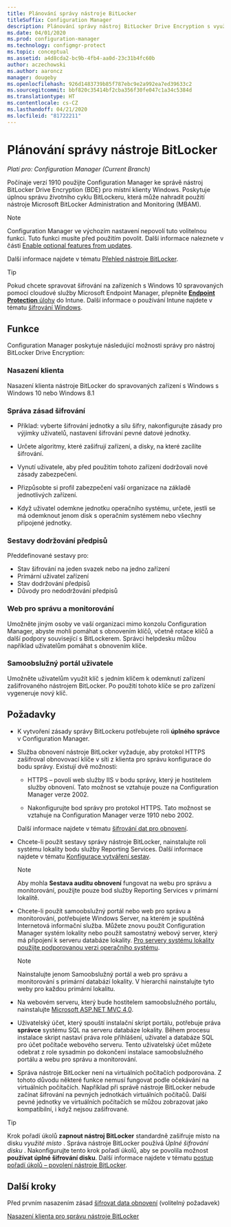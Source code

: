 ```yaml
---
title: Plánování správy nástroje BitLocker
titleSuffix: Configuration Manager
description: Plánování správy nástroj BitLocker Drive Encryption s využitím Configuration Manager
ms.date: 04/01/2020
ms.prod: configuration-manager
ms.technology: configmgr-protect
ms.topic: conceptual
ms.assetid: a4d8cda2-bc9b-4fb4-aa0d-23c31b4fc60b
author: aczechowski
ms.author: aaroncz
manager: dougeby
ms.openlocfilehash: 926d1483739b85f787ebc9e2a992ea7ed39633c2
ms.sourcegitcommit: bbf820c35414bf2cba356f30fe047c1a34c5384d
ms.translationtype: HT
ms.contentlocale: cs-CZ
ms.lasthandoff: 04/21/2020
ms.locfileid: "81722211"
---
```

# <a name="plan-for-bitlocker-management"></a>Plánování správy nástroje BitLocker

*Platí pro: Configuration Manager (Current Branch)*

<!-- 3601034 -->

Počínaje verzí 1910 použijte Configuration Manager ke správě nástroj BitLocker Drive Encryption (BDE) pro místní klienty Windows. Poskytuje úplnou správu životního cyklu BitLockeru, která může nahradit použití nástroje Microsoft BitLocker Administration and Monitoring (MBAM).

> [!Note]  
> Configuration Manager ve výchozím nastavení nepovolí tuto volitelnou funkci. Tuto funkci musíte před použitím povolit. Další informace naleznete v části [Enable optional features from updates](../../core/servers/manage/install-in-console-updates.md#bkmk_options).  

Další informace najdete v tématu [Přehled nástroje BitLocker](https://docs.microsoft.com/windows/security/information-protection/bitlocker/bitlocker-overview).

> [!TIP]
> Pokud chcete spravovat šifrování na zařízeních s Windows 10 spravovaných pomocí cloudové služby Microsoft Endpoint Manager, přepněte [ **Endpoint Protection** úlohy](../../comanage/workloads.md#endpoint-protection) do Intune. Další informace o používání Intune najdete v tématu [šifrování Windows](/intune/protect/endpoint-protection-windows-10#windows-encryption).

## <a name="features"></a>Funkce

Configuration Manager poskytuje následující možnosti správy pro nástroj BitLocker Drive Encryption:

### <a name="client-deployment"></a>Nasazení klienta

Nasazení klienta nástroje BitLocker do spravovaných zařízení s Windows s Windows 10 nebo Windows 8.1

### <a name="manage-encryption-policies"></a>Správa zásad šifrování

- Příklad: vyberte šifrování jednotky a sílu šifry, nakonfigurujte zásady pro výjimky uživatelů, nastavení šifrování pevné datové jednotky.

- Určete algoritmy, které zašifrují zařízení, a disky, na které zacílíte šifrování.

- Vynutí uživatele, aby před použitím tohoto zařízení dodržovali nové zásady zabezpečení.

- Přizpůsobte si profil zabezpečení vaší organizace na základě jednotlivých zařízení.

- Když uživatel odemkne jednotku operačního systému, určete, jestli se má odemknout jenom disk s operačním systémem nebo všechny připojené jednotky.

### <a name="compliance-reports"></a>Sestavy dodržování předpisů

Předdefinované sestavy pro:

- Stav šifrování na jeden svazek nebo na jedno zařízení
- Primární uživatel zařízení
- Stav dodržování předpisů
- Důvody pro nedodržování předpisů

### <a name="administration-and-monitoring-website"></a>Web pro správu a monitorování

Umožněte jiným osoby ve vaší organizaci mimo konzolu Configuration Manager, abyste mohli pomáhat s obnovením klíčů, včetně rotace klíčů a další podpory související s BitLockerem. Správci helpdesku můžou například uživatelům pomáhat s obnovením klíče.

### <a name="user-self-service-portal"></a>Samoobslužný portál uživatele

Umožněte uživatelům využít klíč s jedním klíčem k odemknutí zařízení zašifrovaného nástrojem BitLocker. Po použití tohoto klíče se pro zařízení vygeneruje nový klíč.

## <a name="prerequisites"></a>Požadavky

- K vytvoření zásady správy BitLockeru potřebujete roli **úplného správce** v Configuration Manager.

- Služba obnovení nástroje BitLocker vyžaduje, aby protokol HTTPS zašifroval obnovovací klíče v síti z klienta pro správu konfigurace do bodu správy. Existují dvě možnosti:

  - HTTPS – povolí web služby IIS v bodu správy, který je hostitelem služby obnovení. Tato možnost se vztahuje pouze na Configuration Manager verze 2002.<!-- 5925660 -->

  - Nakonfigurujte bod správy pro protokol HTTPS. Tato možnost se vztahuje na Configuration Manager verze 1910 nebo 2002.

  Další informace najdete v tématu [šifrování dat pro obnovení](../deploy-use/bitlocker/encrypt-recovery-data.md).

- Chcete-li použít sestavy správy nástroje BitLocker, nainstalujte roli systému lokality bodu služby Reporting Services. Další informace najdete v tématu [Konfigurace vytváření sestav](../../core/servers/manage/configuring-reporting.md).

    > [!NOTE]
    > Aby mohla **Sestava auditu obnovení** fungovat na webu pro správu a monitorování, použijte pouze bod služby Reporting Services v primární lokalitě.

- Chcete-li použít samoobslužný portál nebo web pro správu a monitorování, potřebujete Windows Server, na kterém je spuštěná Internetová informační služba. Můžete znovu použít Configuration Manager systém lokality nebo použít samostatný webový server, který má připojení k serveru databáze lokality. [Pro servery systému lokality použijte podporovanou verzi operačního systému](../../core/plan-design/configs/supported-operating-systems-for-site-system-servers.md).

    > [!NOTE]
    > Nainstalujte jenom Samoobslužný portál a web pro správu a monitorování s primární databází lokality. V hierarchii nainstalujte tyto weby pro každou primární lokalitu.

- Na webovém serveru, který bude hostitelem samoobslužného portálu, nainstalujte [Microsoft ASP.NET MVC 4,0](https://docs.microsoft.com/aspnet/mvc/mvc4).

- Uživatelský účet, který spouští instalační skript portálu, potřebuje práva **správce** systému SQL na serveru databáze lokality. Během procesu instalace skript nastaví práva role přihlášení, uživatel a databáze SQL pro účet počítače webového serveru. Tento uživatelský účet můžete odebrat z role sysadmin po dokončení instalace samoobslužného portálu a webu pro správu a monitorování.

- Správa nástroje BitLocker není na virtuálních počítačích podporována. Z tohoto důvodu některé funkce nemusí fungovat podle očekávání na virtuálních počítačích. Například při správě nástroje BitLocker nebude začínat šifrování na pevných jednotkách virtuálních počítačů. Další pevné jednotky ve virtuálních počítačích se můžou zobrazovat jako kompatibilní, i když nejsou zašifrované.

> [!TIP]
> Krok pořadí úkolů **zapnout nástroj BitLocker** standardně zašifruje místo na disku *využité místo* . Správa nástroje BitLocker používá *Úplné šifrování disku* . Nakonfigurujte tento krok pořadí úkolů, aby se povolila možnost **používat úplné šifrování disku**. Další informace najdete v tématu [postup pořadí úkolů – povolení nástroje BitLocker](../../osd/understand/task-sequence-steps.md#BKMK_EnableBitLocker).

## <a name="next-steps"></a>Další kroky

Před prvním nasazením zásad [šifrovat data obnovení](../deploy-use/bitlocker/encrypt-recovery-data.md) (volitelný požadavek)

[Nasazení klienta pro správu nástroje BitLocker](../deploy-use/bitlocker/deploy-management-agent.md)
